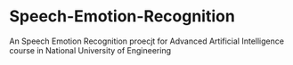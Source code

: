 # Speech-Emotion-Recognition

An Speech Emotion Recognition proecjt for Advanced Artificial Intelligence course in National University of Engineering

